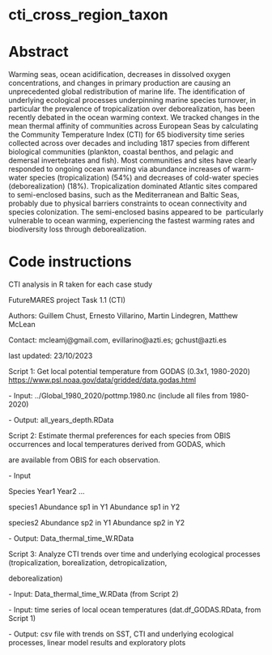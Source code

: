 # cti_cross_region_taxon

# Abstract

Warming seas, ocean acidification, decreases in dissolved oxygen concentrations, and changes in primary production are causing an unprecedented global redistribution of marine life. The identification of underlying ecological processes underpinning marine species turnover, in particular the prevalence of tropicalization over deborealization, has been recently debated in the ocean warming context. We tracked changes in the mean thermal affinity of communities across European Seas by calculating the Community Temperature Index (CTI) for 65 biodiversity time series collected across over decades and including 1817 species from different biological communities (plankton, coastal benthos, and pelagic and demersal invertebrates and fish). Most communities and sites have clearly responded to ongoing ocean warming via abundance increases of warm-water species (tropicalization) (54%) and decreases of cold-water species (deborealization) (18%). Tropicalization dominated Atlantic sites compared to semi-enclosed basins, such as the Mediterranean and Baltic Seas, probably due to physical barriers constraints to ocean connectivity and species colonization. The semi-enclosed basins appeared to be  particularly vulnerable to ocean warming, experiencing the fastest warming rates and biodiversity loss through deborealization.

# Code instructions

CTI analysis in R taken for each case study

FutureMARES project Task 1.1 (CTI)

Authors: Guillem Chust, Ernesto Villarino, Martin Lindegren, Matthew McLean

Contact: mcleamj\@gmail.com, evillarino\@azti.es; gchust\@azti.es

last updated: 23/10/2023

Script 1: Get local potential temperature from GODAS (0.3x1, 1980-2020) <https://www.psl.noaa.gov/data/gridded/data.godas.html>

\- Input: ../Global_1980_2020/pottmp.1980.nc (include all files from 1980-2020)

\- Output: all_years_depth.RData

Script 2: Estimate thermal preferences for each species from OBIS occurrences and local temperatures derived from GODAS, which

are available from OBIS for each observation.

\- Input

Species Year1	 Year2	 ...

species1 Abundance sp1 in Y1	 Abundance sp1 in Y2	

species2 Abundance sp2 in Y1 Abundance sp2 in Y2		

\- Output: Data_thermal_time_W.RData

Script 3: Analyze CTI trends over time and underlying ecological processes (tropicalization, borealization, detropicalization,

deborealization)

\- Input: Data_thermal_time_W.RData (from Script 2)

\- Input: time series of local ocean temperatures (dat.df_GODAS.RData, from Script 1)

\- Output: csv file with trends on SST, CTI and underlying ecological processes, linear model results and exploratory plots
